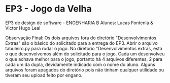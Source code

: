 # EP3 - Jogo da Velha

EP3 de design de software - ENGENHARIA B
Alunos: Lucas Fontenla & Victor Hugo Leal

Observação Final: 
Os dois arquivos fora do diretório "Desenvolvimentos Extras" são o básico do solicitado para a entrega do EP3. Abrir o arquivo tabuleiro.py para rodar o jogo. 
No diretório "Desenvolvimentos extras, está o que desenvolvemos além do solicitado para o jogo. Cada um desenvolveu o que achava melhor para o jogo, portanto há 4 arquivos diferentes, 2 para cada um da dupla, devidamente indicado com o nome do aluno.
Alguns arquivos foram apagados do diretório pois não tinham qualquer utilidade ou tiveram seu upload feito por engano.
